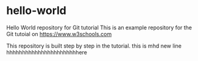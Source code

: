 # hello-world
Hello World repository for Git tutorial
This is an example repository for the Git tutoial on https://www.w3schools.com

This repository is built step by step in the tutorial.
this is mhd new line hhhhhhhhhhhhhhhhhhhhhhhere
